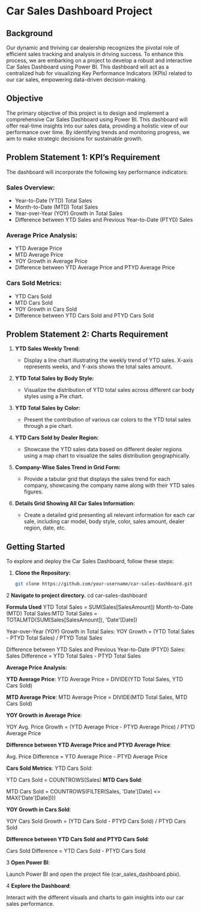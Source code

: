 # Car Sales Dashboard Project

## Background
Our dynamic and thriving car dealership recognizes the pivotal role of efficient sales tracking and analysis in driving success. To enhance this process, we are embarking on a project to develop a robust and interactive Car Sales Dashboard using Power BI. This dashboard will act as a centralized hub for visualizing Key Performance Indicators (KPIs) related to our car sales, empowering data-driven decision-making.

## Objective
The primary objective of this project is to design and implement a comprehensive Car Sales Dashboard using Power BI. This dashboard will offer real-time insights into our sales data, providing a holistic view of our performance over time. By identifying trends and monitoring progress, we aim to make strategic decisions for sustainable growth.

## Problem Statement 1: KPI’s Requirement
The dashboard will incorporate the following key performance indicators:

### Sales Overview:
- Year-to-Date (YTD) Total Sales
- Month-to-Date (MTD) Total Sales
- Year-over-Year (YOY) Growth in Total Sales
- Difference between YTD Sales and Previous Year-to-Date (PTYD) Sales

### Average Price Analysis:
- YTD Average Price
- MTD Average Price
- YOY Growth in Average Price
- Difference between YTD Average Price and PTYD Average Price

### Cars Sold Metrics:
- YTD Cars Sold
- MTD Cars Sold
- YOY Growth in Cars Sold
- Difference between YTD Cars Sold and PTYD Cars Sold

## Problem Statement 2: Charts Requirement
1. **YTD Sales Weekly Trend:**
   - Display a line chart illustrating the weekly trend of YTD sales. X-axis represents weeks, and Y-axis shows the total sales amount.

2. **YTD Total Sales by Body Style:**
   - Visualize the distribution of YTD total sales across different car body styles using a Pie chart.

3. **YTD Total Sales by Color:**
   - Present the contribution of various car colors to the YTD total sales through a pie chart.

4. **YTD Cars Sold by Dealer Region:**
   - Showcase the YTD sales data based on different dealer regions using a map chart to visualize the sales distribution geographically.

5. **Company-Wise Sales Trend in Grid Form:**
   - Provide a tabular grid that displays the sales trend for each company, showcasing the company name along with their YTD sales figures.

6. **Details Grid Showing All Car Sales Information:**
   - Create a detailed grid presenting all relevant information for each car sale, including car model, body style, color, sales amount, dealer region, date, etc.

## Getting Started
To explore and deploy the Car Sales Dashboard, follow these steps:

1. **Clone the Repository:**
   ```bash
   git clone https://github.com/your-username/car-sales-dashboard.git
2 **Navigate to project directory.**
cd car-sales-dashboard

**Formula Used**
YTD Total Sales = SUM(Sales[SalesAmount])
Month-to-Date (MTD) Total Sales:MTD Total Sales = TOTALMTD(SUM(Sales[SalesAmount]), 'Date'[Date])

Year-over-Year (YOY) Growth in Total Sales:
YOY Growth = (YTD Total Sales - PTYD Total Sales) / PTYD Total Sales

Difference between YTD Sales and Previous Year-to-Date (PTYD) Sales:
Sales Difference = YTD Total Sales - PTYD Total Sales

**Average Price Analysis**:

**YTD Average Price**:
YTD Average Price = DIVIDE(YTD Total Sales, YTD Cars Sold)

**MTD Average Price**:
MTD Average Price = DIVIDE(MTD Total Sales, MTD Cars Sold)

**YOY Growth in Average Price**:

YOY Avg. Price Growth = (YTD Average Price - PTYD Average Price) / PTYD Average Price

**Difference between YTD Average Price and PTYD Average Price**:


Avg. Price Difference = YTD Average Price - PTYD Average Price

**Cars Sold Metrics**:
YTD Cars Sold:

YTD Cars Sold = COUNTROWS(Sales)
**MTD Cars Sold**:


MTD Cars Sold = COUNTROWS(FILTER(Sales, 'Date'[Date] <= MAX('Date'[Date])))

**YOY Growth in Cars Sold**:

YOY Cars Sold Growth = (YTD Cars Sold - PTYD Cars Sold) / PTYD Cars Sold

**Difference between YTD Cars Sold and PTYD Cars Sold**:


Cars Sold Difference = YTD Cars Sold - PTYD Cars Sold

3 **Open Power BI**:

Launch Power BI and open the project file (car_sales_dashboard.pbix).

4 **Explore the Dashboard**:

Interact with the different visuals and charts to gain insights into our car sales performance.
